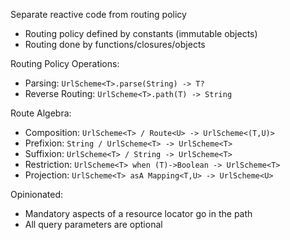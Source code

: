 
Separate reactive code from routing policy

* Routing policy defined by constants (immutable objects)
* Routing done by functions/closures/objects

Routing Policy Operations:

* Parsing: `UrlScheme<T>.parse(String) -> T?`
* Reverse Routing: `UrlScheme<T>.path(T) -> String`


Route Algebra:

* Composition: `UrlScheme<T> / Route<U> -> UrlScheme<(T,U)>`
* Prefixion: `String / UrlScheme<T> -> UrlScheme<T>`
* Suffixion: `UrlScheme<T> / String -> UrlScheme<T>`
* Restriction: `UrlScheme<T> when (T)->Boolean -> UrlScheme<T>`
* Projection: `UrlScheme<T> asA Mapping<T,U> -> UrlScheme<U>` 


Opinionated:

* Mandatory aspects of a resource locator go in the path
* All query parameters are optional


